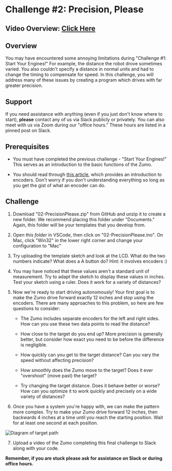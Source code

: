 # Challenge #2: Precision, Please

## Video Overview: [Click Here](https://drive.google.com/file/d/1aXa1iA_fBtItPZEm_xknWo3Eckbg9F4s/view?usp=sharing)

## Overview

You may have encountered some annoying limitations during "Challenge #1: Start Your Engines!" For example, the distance the robot drove sometimes varied. You also couldn't specify a distance in normal units and had to change the timing to compensate for speed. In this challenge, you will address many of these issues by creating a program which drives with far greater precision.

## Support

If you need assistance with anything (even if you just don't know where to start), **please** contact any of us via Slack publicly or privately. You can also meet with us via Zoom during our "office hours." These hours are listed in a pinned post on Slack.

## Prerequisites

* You must have completed the previous challenge - "Start Your Engines!" This serves as an introduction to the basic functions of the Zumo.

* You should read through [this article](http://encoder.com/blog/company-news/what-is-an-encoder/), which provides an introduction to encoders. Don't worry if you don't understanding everything so long as you get the gist of what an encoder can do.

## Challenge

1. Download "02-PrecisionPlease.zip" from GitHub and unzip it to create a new folder. We recommend placing this folder under "Documents." Again, this folder will be your templates that you develop from.

2. Open this *folder* in VSCode, then click on "02-PrecisionPlease.ino". On Mac, click "Win32" in the lower right corner and change your configuration to "Mac"

3. Try uploading the template sketch and look at the LCD. What do the two numbers indicate? What does a A button do? Hint: it involves encoders :)

4. You may have noticed that these values aren't a standard unit of measurement. Try to adapt the sketch to display these values in inches. Test your sketch using a ruler. Does it work for a variety of distances?

5. Now we're ready to start driving autonomously! Your first goal is to make the Zumo drive forward exactly 12 inches and stop using the encoders. There are many approaches to this problem, so here are few questions to consider:

   * The Zumo includes separate encoders for the left and right sides. How can you use these two data points to read the distance?

   * How close to the target do you end up? More precision is generally better, but consider how exact you need to be before the difference is negligible.

   * How quickly can you get to the target distance? Can you vary the speed without affecting precision?

   * How smoothly does the Zumo move to the target? Does it ever "overshoot" (move past) the target?

   * Try changing the target distance. Does it behave better or worse? How can you optimize it to work quickly and precisely on a wide variety of distances?

6. Once you have a system you're happy with, we can make the pattern more complex. Try to make your Zumo drive forward 12 inches, then backwards 4 inches at a time until you reach the starting position. Wait for at least one second at each position.

![Diagram of target path](https://raw.githubusercontent.com/Mechanical-Advantage/Training2020/master/resources/02-path.png)

7. Upload a video of the Zumo completing this final challenge to Slack along with your code.

**Remember, if you are stuck please ask for assistance on Slack or during office hours.**
